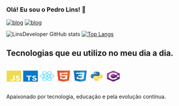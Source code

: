 ### Olá! Eu sou o Pedro Lins! 🚀

[![blog](https://img.shields.io/badge/LinkedIn-0077B5?style=for-the-badge&logo=linkedin&logoColor=white)](https://www.linkedin.com/in/pedro-henrique-b6621a263/)
[![blog](https://img.shields.io/badge/Instagram-AB2B28?style=for-the-badge&logo=instagram&logoColor=white)](https://www.instagram.com/ipedro.lins)



![LinsDeveloper GitHub stats](https://github-readme-stats-sigma-five.vercel.app/api?username=LinsDeveloper&show_icons=true&theme=tokyonight)
[![Top Langs](https://github-readme-stats-sigma-five.vercel.app/api/top-langs/?username=LinsDeveloper&layout=compact&theme=tokyonight)](https://github.com/anuraghazra/github-readme-stats)



## Tecnologias que eu utilizo no meu dia a dia.



<div style="display: inline_block"><br/>

  <img align="center" alt="Pedro-Js" height="30" width="40" src="https://raw.githubusercontent.com/devicons/devicon/master/icons/javascript/javascript-plain.svg">
  <img align="center" alt="Pedro-Ts" height="30" width="40" src="https://raw.githubusercontent.com/devicons/devicon/master/icons/typescript/typescript-plain.svg">
  <img align="center" alt="Pedro-React" height="30" width="40" src="https://raw.githubusercontent.com/devicons/devicon/master/icons/react/react-original.svg">
  <img align="center" alt="Pedro-HTML" height="30" width="40" src="https://raw.githubusercontent.com/devicons/devicon/master/icons/html5/html5-original.svg">
  <img align="center" alt="Pedro-CSS" height="30" width="40" src="https://raw.githubusercontent.com/devicons/devicon/master/icons/css3/css3-original.svg">
  <img align="center" alt="Pedro-Python" height="30" width="40" src="https://raw.githubusercontent.com/devicons/devicon/master/icons/python/python-original.svg">
  <img align="center" alt="Pedro-Csharp" height="30" width="40" src="https://raw.githubusercontent.com/devicons/devicon/master/icons/csharp/csharp-original.svg">
  
</div><br/>


Apaixonado por tecnologia, educação e pela evolução contínua.

<br/>



